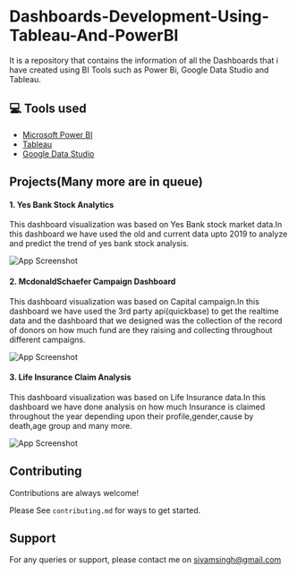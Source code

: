 
# Dashboards-Development-Using-Tableau-And-PowerBI 

It is a repository that contains the information of all the Dashboards that i have created using BI Tools such as Power Bi, Google Data Studio and Tableau.

## 💻 Tools used

 - [Microsoft Power BI](https://powerbi.microsoft.com/en-us/)
 - [Tableau](https://www.tableau.com/)
 - [Google Data Studio](https://datastudio.google.com/u/0/)


## Projects(Many more are in queue)
#### 1. Yes Bank Stock Analytics
This dashboard visualization was based on Yes Bank stock market data.In this dashboard we have used the old and current data upto 2019 to analyze and predict the trend of yes bank stock analysis.

![App Screenshot](https://www.linkpicture.com/q/111_26.jpg)

#### 2. McdonaldSchaefer Campaign Dashboard
This dashboard visualization was based on Capital campaign.In this dashboard we have used the 3rd party api(quickbase) to get the realtime data and the dashboard that we designed was the collection of the record of donors on how much fund are they raising and collecting throughout different campaigns.

![App Screenshot](https://www.linkpicture.com/q/sample_6.jpg)
#### 3. Life Insurance Claim Analysis
This dashboard visualization was based on Life Insurance data.In this dashboard we have done analysis on how much Insurance is claimed throughout the year depending upon their profile,gender,cause by death,age group and many more.

![App Screenshot](https://www.linkpicture.com/q/2222_8.jpg)



## Contributing

Contributions are always welcome!

Please See `contributing.md` for ways to get started.

## Support

For any queries or support, please contact me on sivamsingh@gmail.com 
